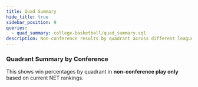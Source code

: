 ```yaml
---
title: Quad Summary
hide_title: true
sidebar_position: 9
queries: 
  - quad_summary: college-basketball/quad_summary.sql
description: Non-conference results by quadrant across different leagues.
---
```


### Quadrant Summary by Conference

This shows win percentages by quadrant in **non-conference play only** based on current NET rankings.

<DataTable data={quad_summary} rows=all search=true>
  <Column id=conf title="League"/>
  <Column id=q1_games title="G" colGroup="Quad 1"/>
  <Column id=q1_win_pct fmt=pct1 contentType=bar barColor=#c3f6c3 backgroundColor=#fbb0a9 title="Win %" colGroup="Quad 1"/>
  <Column id=q2_games title="G" colGroup="Quad 2"/>
  <Column id=q2_win_pct fmt=pct1 contentType=bar barColor=#c3f6c3 backgroundColor=#fbb0a9 title="Win %" colGroup="Quad 2"/>
  <Column id=q3_games title="G" colGroup="Quad 3"/>
  <Column id=q3_win_pct fmt=pct1 contentType=bar barColor=#c3f6c3 backgroundColor=#fbb0a9 title="Win %" colGroup="Quad 3"/>
  <Column id=q4_games title="G" colGroup="Quad 4"/>
  <Column id=q4_win_pct fmt=pct1 contentType=bar barColor=#c3f6c3 backgroundColor=#fbb0a9 title="Win %" colGroup="Quad 4"/>
</DataTable>
